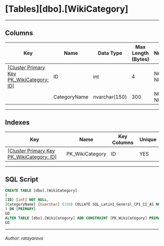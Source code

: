 #### 
# [Tables][dbo].[WikiCategory]
---

## <a name="#columns"></a>Columns

| Key | Name | Data Type | Max Length (Bytes) | Nullability | Default |
|---|---|---|---|---|---|
| [[Cluster Primary Key PK_WikiCategory: ID]](#indexes) | ID | int | 4 | NOT NULL |  |
|  | CategoryName | nvarchar(150) | 300 | NOT NULL | (NEXT VALUE FOR [WikiCategoryID_seq]) |


---

## <a name="#indexes"></a>Indexes

| Key | Name | Key Columns | Unique |
|---|---|---|---|
| [[Cluster Primary Key PK_WikiCategory: ID]](#indexes) | PK_WikiCategory | ID | YES |


---

## <a name="#sqlscript"></a>SQL Script

```sql
CREATE TABLE [dbo].[WikiCategory]
(
[ID] [int] NOT NULL,
[CategoryName] [nvarchar] (150) COLLATE SQL_Latin1_General_CP1_CI_AS NOT NULL CONSTRAINT [DF_WikiCategory_CategoryName] DEFAULT (NEXT VALUE FOR [WikiCategoryID_seq])
) ON [PRIMARY]
GO
ALTER TABLE [dbo].[WikiCategory] ADD CONSTRAINT [PK_WikiCategory] PRIMARY KEY CLUSTERED ([ID]) ON [PRIMARY]
GO

```


---

###### Author:  ratayarova

